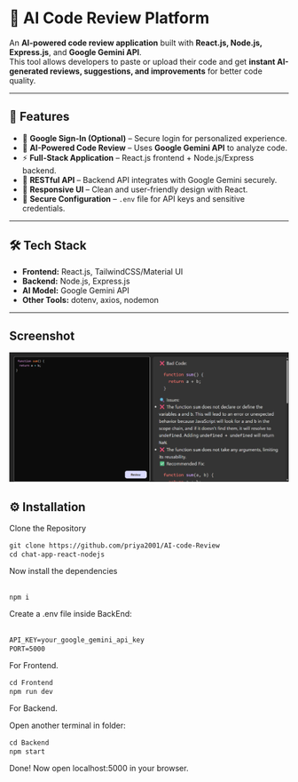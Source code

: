 # 🤖 AI Code Review Platform  

An **AI-powered code review application** built with **React.js, Node.js, Express.js**, and **Google Gemini API**.  
This tool allows developers to paste or upload their code and get **instant AI-generated reviews, suggestions, and improvements** for better code quality.  

---

## 🚀 Features  
- 🔐 **Google Sign-In (Optional)** – Secure login for personalized experience.  
- 🤖 **AI-Powered Code Review** – Uses **Google Gemini API** to analyze code.  
- ⚡ **Full-Stack Application** – React.js frontend + Node.js/Express backend.  
- 📡 **RESTful API** – Backend API integrates with Google Gemini securely.  
- 📱 **Responsive UI** – Clean and user-friendly design with React.  
- 🔑 **Secure Configuration** – `.env` file for API keys and sensitive credentials.  

---

## 🛠 Tech Stack  
- **Frontend:** React.js, TailwindCSS/Material UI  
- **Backend:** Node.js, Express.js  
- **AI Model:** Google Gemini API  
- **Other Tools:** dotenv, axios, nodemon  

---

## Screenshot
![screenshot](./screenshot/image.png)

## ⚙️ Installation  

Clone the Repository  
```shell
git clone https://github.com/priya2001/AI-code-Review
cd chat-app-react-nodejs
```

Now install the dependencies
```shell

npm i
```

Create a .env file inside BackEnd:
```shell

API_KEY=your_google_gemini_api_key
PORT=5000
```


For Frontend.
```shell
cd Frontend
npm run dev
```
For Backend.

Open another terminal in folder:
```shell
cd Backend
npm start
```
Done! 
Now open localhost:5000 in your browser.











